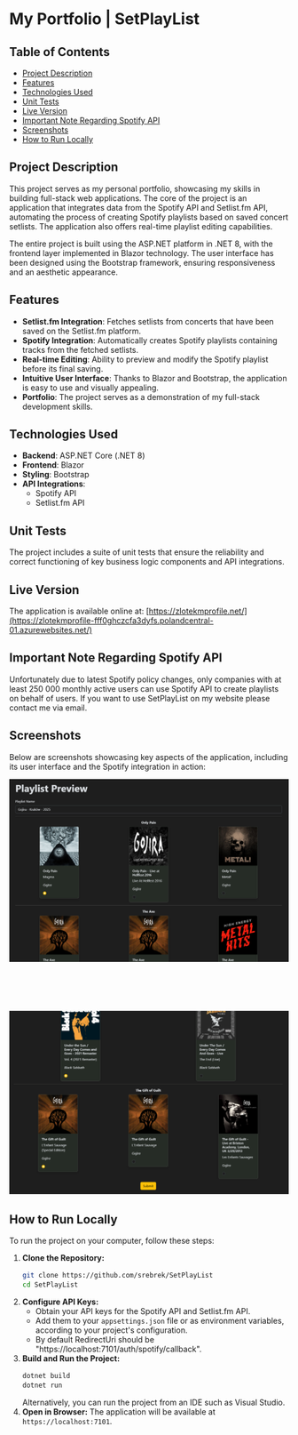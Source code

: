 # My Portfolio | SetPlayList

## Table of Contents
- [Project Description](#project-description)
- [Features](#features)
- [Technologies Used](#technologies-used)
- [Unit Tests](#unit-tests)
- [Live Version](#live-version)
- [Important Note Regarding Spotify API](#important-note-regarding-spotify-api)
- [Screenshots](#screenshots)
- [How to Run Locally](#how-to-run-locally)

## Project Description
This project serves as my personal portfolio, showcasing my skills in building full-stack web applications. The core of the project is an application that integrates data from the Spotify API and Setlist.fm API, automating the process of creating Spotify playlists based on saved concert setlists. The application also offers real-time playlist editing capabilities.

The entire project is built using the ASP.NET platform in .NET 8, with the frontend layer implemented in Blazor technology. The user interface has been designed using the Bootstrap framework, ensuring responsiveness and an aesthetic appearance.

## Features
*   **Setlist.fm Integration**: Fetches setlists from concerts that have been saved on the Setlist.fm platform.
*   **Spotify Integration**: Automatically creates Spotify playlists containing tracks from the fetched setlists.
*   **Real-time Editing**: Ability to preview and modify the Spotify playlist before its final saving.
*   **Intuitive User Interface**: Thanks to Blazor and Bootstrap, the application is easy to use and visually appealing.
*   **Portfolio**: The project serves as a demonstration of my full-stack development skills.

## Technologies Used
*   **Backend**: ASP.NET Core (.NET 8)
*   **Frontend**: Blazor
*   **Styling**: Bootstrap
*   **API Integrations**:
    *   Spotify API
    *   Setlist.fm API

## Unit Tests
The project includes a suite of unit tests that ensure the reliability and correct functioning of key business logic components and API integrations.

## Live Version
The application is available online at:
[https://zlotekmprofile.net/](https://zlotekmprofile-fff0ghczcfa3dyfs.polandcentral-01.azurewebsites.net/)

## Important Note Regarding Spotify API
Unfortunately due to latest Spotify policy changes, only companies with at least 250 000 monthly active users can use Spotify API to create playlists on behalf of users.
If you want to use SetPlayList on my website please contact me via email.

## Screenshots
Below are screenshots showcasing key aspects of the application, including its user interface and the Spotify integration in action:

![Screenshot 1](SetPlayList.Api\wwwroot\img\SetPlaylistShowcase1.png)
<br>
<br>
<br>
<br>
<br>
<br>
![Screenshot 1](SetPlayList.Api\wwwroot\img\SetPlaylistShowcase2.png)

## How to Run Locally
To run the project on your computer, follow these steps:

1.  **Clone the Repository:**
    ```bash
    git clone https://github.com/srebrek/SetPlayList
    cd SetPlayList
    ```
2.  **Configure API Keys:**
    *   Obtain your API keys for the Spotify API and Setlist.fm API.
    *   Add them to your `appsettings.json` file or as environment variables, according to your project's configuration.
    *   By default RedirectUri should be "https://localhost:7101/auth/spotify/callback".
3.  **Build and Run the Project:**
    ```bash
    dotnet build
    dotnet run
    ```
    Alternatively, you can run the project from an IDE such as Visual Studio.
4.  **Open in Browser:**
    The application will be available at `https://localhost:7101`.
